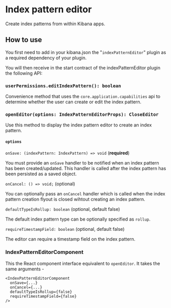 # Index pattern editor

Create index patterns from within Kibana apps. 

## How to use

You first need to add in your kibana.json the "`indexPatternEditor`" plugin as a required dependency of your plugin.

You will then receive in the start contract of the indexPatternEditor plugin the following API:

### `userPermissions.editIndexPattern(): boolean`

Convenience method that uses the `core.application.capabilities` api to determine whether the user can create or edit the index pattern. 

### `openEditor(options: IndexPatternEditorProps): CloseEditor`

Use this method to display the index pattern editor to create an index pattern.  

#### `options`

`onSave: (indexPattern: IndexPattern) => void` (**required**)

You must provide an `onSave` handler to be notified when an index pattern has been created/updated. This handler is called after the index pattern has been persisted as a saved object.

`onCancel: () => void;` (optional)

You can optionally pass an `onCancel` handler which is called when the index pattern creation flyout is closed wihtout creating an index pattern.

`defaultTypeIsRollup: boolean` (optional, default false)

The default index pattern type can be optionally specified as `rollup`.

`requireTimestampField: boolean` (optional, default false)

The editor can require a timestamp field on the index pattern.

### IndexPatternEditorComponent

This the React component interface equivalent to `openEditor`. It takes the same arguments -

```tsx
<IndexPatternEditorComponent
  onSave={...}
  onCancel={...}
  defaultTypeIsRollup={false}
  requireTimestampField={false}
/>
```
